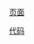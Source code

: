 [页面](https://ruifeng-wu.github.io/InTW/html&css/)

[代码](https://github.com/Ruifeng-Wu/InTW/tree/master/html%26css)